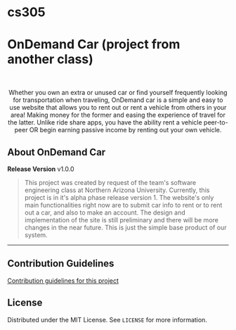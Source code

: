 # cs305

# OnDemand Car (project from another class)
<!-- PROJECT LOGO -->
<br />
<div align="center">
  
  <p align="center">
    Whether you own an extra or unused car or find yourself frequently looking for transportation when traveling, OnDemand car is a simple and easy to use website that allows you to rent out or rent a vehicle from others in your area! Making money for the former and easing the experience of travel for the latter. Unlike ride share apps, you have the ability rent a vehicle peer-to-peer OR begin earning passive income by renting out your own vehicle.
  </p>
</div>

<!-- ABOUT -->
## About OnDemand Car

**Release Version** v1.0.0
> This project was created by request of the team's software engineering class at Northern Arizona University. Currently, this project is in it's alpha phase release version 1. The website's only main functionalities right now are to submit car info to rent or to rent out a car, and also to make an account. The design and implementation of the site is still preliminary and there will be more changes in the near future. This is just the simple base product of our system.
<hr>

<!-- CONTRIBUTING -->
## Contribution Guidelines
[Contribution guidelines for this project](CONTRIBUTING.md)



<!-- LICENSE -->
## License

Distributed under the MIT License. See `LICENSE` for more information.
